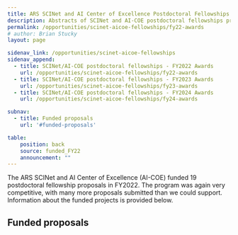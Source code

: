 ```yaml
---
title: ARS SCINet and AI Center of Excellence Postdoctoral Fellowships Program - FY2022 Awards
description: Abstracts of SCINet and AI-COE postdoctoral fellowships proposals funded in FY2022.
permalink: /opportunities/scinet-aicoe-fellowships/fy22-awards
# author: Brian Stucky 
layout: page

sidenav_link: /opportunities/scinet-aicoe-fellowships
sidenav_append: 
  - title: SCINet/AI-COE postdoctoral fellowships - FY2022 Awards
    url: /opportunities/scinet-aicoe-fellowships/fy22-awards
  - title: SCINet/AI-COE postdoctoral fellowships - FY2023 Awards
    url: /opportunities/scinet-aicoe-fellowships/fy23-awards
  - title: SCINet/AI-COE postdoctoral fellowships - FY2024 Awards
    url: /opportunities/scinet-aicoe-fellowships/fy24-awards

subnav:
  - title: Funded proposals
    url: '#funded-proposals'

table:
    position: back
    source: funded_FY22
    announcement: ""
---
```


The ARS SCINet and AI Center of Excellence (AI-COE) funded 19 postdoctoral fellowship proposals in FY2022. The program was again very competitive, with many more proposals submitted than we could support.  Information about the funded projects is provided below.

## Funded proposals

